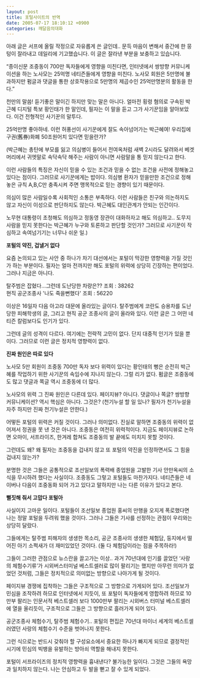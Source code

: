 ```yaml
---
layout: post
title: 포털사이트의 반역
date: 2005-07-17 18:10:12 +0900
categories: 깨달음의대화
---
```

아래 글은 서프에 올릴 작정으로 자유롭게 쓴 글인데.. 문득 마음이 변해서 중간에 한 뭉텅이 잘라내고 데일리에 기고했습니다. 이 글은 잘라낸 부분을 보충하고 있습니다.

“종이신문 조중동이 700만 독자들에게 영향을 미친다면, 인터넷에서 쌍방향 커뮤니케이션을 하는 노사모는 25억명 네티즌들에게 영향을 미친다. 노사모 회원은 5만명에 불과하지만 펌글과 댓글을 통한 상호작용으로 5만명의 제곱수인 25억만명분의 활동을 한다.” 

천만의 말씀! 듣기좋은 말이긴 하지만 맞는 말은 아니다. 얼마전 횡령 혐의로 구속된 박근혜 디지털 특보 황인태가 한 말인데, 필자는 이 말을 듣고 그가 사기꾼임을 알아보았다. 이건 전형적인 사기꾼의 말투다. 

25억만명 좋아하네. 이런 허풍선이 사기꾼에게 잘도 속아넘어가는 박근혜여! 우리집에 구권(舊券)화폐 50조원어치 있다면 믿을란가? 

(박근혜는 총탄에 부모를 잃고 의심병이 들어서 전여옥처럼 새벽 2시라도 달려와서 베겟머리에서 귀엣말로 속닥속닥 해주는 사람이 아니면 사람말을 통 믿지 않는다고 한다. 

이런 사람들의 특징은 자신이 믿을 수 있는 조건과 믿을 수 없는 조건을 사전에 정해놓고 있다는 점이다. 그러므로 사기꾼에게는 밥이다. 의심병 환자가 믿을만한 조건으로 정해놓은 규칙 A,B,C만 충족시켜 주면 맹목적으로 믿는 경향이 있기 때문이다. 

의심이 많은 사람일수록 사회적인 소통은 부족하다. 이런 사람들은 친구와 의논하지도 않고 자신이 이성으로 판단하지도 않는다. 박근혜도 대인관계가 안되는 인간이다. 

노무현 대통령이 초청해도 의심하고 정동영 장관이 대화하자고 해도 의심하고.. 도무지 사람을 믿지 못한다는 박근혜가 누구와 토론하고 판단할 것인가? 그러므로 사기꾼이 작심하고 속여넘기기는 너무나 쉬운 일.) 

**포털의 약진, 겁낼거 없다** 

요즘 논의되고 있는 사안 중 하나가 차기 대선에서는 포털이 막강한 영향력을 가질 것인가 하는 부분이다. 필자는 얼마 전까지만 해도 포털의 위력에 상당히 긴장하는 편이었다. 그러나 지금은 아니다. 

탈주범은 잡혔다...그런데 도난당한 차량은?? 조회 : 38262   
현직 공군조종사 '나도 죽을뻔했다' 조회 : 56220 

이상은 16일자 다음 아고라 대문에 올라있는 글이다. 탈주범에게 코란도 승용차를 도난당한 피해학생의 글, 그리고 현직 공군 조종사의 글이 올라와 있다. 이런 글은 그 어떤 네티즌 칼럼보다도 인기가 있다. 

그런데 글의 성격이 다르다. 여기에는 전략적 고민이 없다. 단지 대중적 인기가 있을 뿐이다. 그러므로 이런 글은 정치적 영향력이 없다. 

**진짜 원인은 따로 있다** 

노사모 5만 회원이 조중동 700만 독자 보다 위력이 있다는 황인태의 뻥은 순전히 박근혜를 작업하기 위한 사기꾼의 속임수에 지나지 않는다. 그럴 리가 없다. 펌글은 조중동에도 많고 댓글과 쪽글 역시 조중동에 더 많다. 

노사모의 위력 그 진짜 원인은 다른데 있다. 페이지뷰? 아니다. 댓글이나 쪽글? 쌍방향 커뮤니케이션? 역시 핵심은 아니다. 그것은? (천기누설 할 일 있나? 필자가 천기누설을 자주 하지만 진짜 천기누설은 안한다.) 

어떻든 포털의 위력은 커질 것이다. 그러나 의미없다. 진실로 말하면 조중동의 위력이 없어져서 정권을 못 낸 것은 아니다. 조중동은 여전히 위력적이다. 지금도 페이지뷰로 논하면 오마이, 서프라이즈, 한겨레 합쳐도 조중동의 발 끝에도 미치지 못할 것이다. 

그런데도 왜? 왜 필자는 조중동을 겁내지 않고 또 포털의 약진을 인정하면서도 그 힘을 겁내지 않는가? 

분명한 것은 그들은 공통적으로 조선일보의 폭력배 종업원을 고발한 기사 안만옥씨의 소식을 무시하려 했다는 사실이다. 조중동도 그렇고 포털들도 마찬가지다. 네티즌들은 네이버나 다음이 조중동화 되어 가고 있다고 말하지만 나는 다른 이유가 있다고 본다. 

**뻘짓해 줘서 고맙다 포털아** 

사실이지 고마운 일이다. 포털들이 조선일보 종업원 홍씨의 만행을 오지게 폭로했다면 나는 정말 포털을 두려워 했을 것이다. 그러나 그들은 기사를 선정하는 관점이 우리와는 상당히 달랐다. 

그들에게는 탈주범 피해자의 생생한 목소리, 공군 조종사의 생생한 체험담, 둥지에서 떨어진 아기 소쩍새가 더 재미있었던 것이다. (둘 다 체험담이라는 점을 주목하라!)

그들이 그러한 관점으로 뉴스란을 끌고가는 이상.. 과거 70년대에 인기를 끌었던 ‘사랑의 체험수기류’가 시외버스터미널 베스트셀러로 많이 팔리기는 했지만 아무런 의미가 없었던 것처럼, 그들은 정치적으로 의미없는 방향으로 나아가게 될 것이다. 

페이지뷰 경쟁에 집착하는 그들은 구조적으로 그 방향으로 가게되어 있다. 조선일보가 민심을 조작하려 하므로 인터넷에서 지듯이, 또 포털이 독자들에게 영합하려 하므로 10만부 팔리는 인문서적 베스트셀러 보다 1000만부 팔리는 시외버스 터미널 베스트셀러에 열을 올리듯이, 구조적으로 그들은 그 방향으로 흘러가게 되어 있다. 

공군조종사 체험수기, 탈주범 체험수기.. 포털의 편집은 70년대 마이너 세계의 베스트셀러였던 사랑의 체험수기 수준을 벗어나지 못한다. 

그런 식으로는 반드시 갖춰야 할 구성요소에서 중요한 하나가 빠지게 되므로 결정적인 시기에 민심의 빅뱅을 유발하는 방아쇠 역할을 해내지 못한다. 

포털이 서프라이즈의 정치적 영향력을 흉내낸다? 불가능한 일이다. 그것은 그들의 욕망과 일치하지 않는다. 나는 안심하고 두 발을 뻗고 잘 수 있게 되었다.